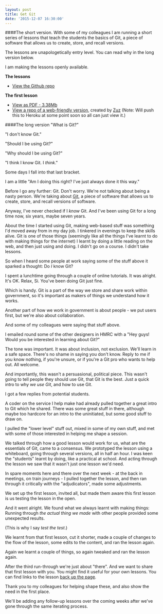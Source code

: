 ```yaml
---
layout: post
title: Get Git
date: '2015-12-07 16:30:00'
---
```


####The short version.
With some of my colleagues I am running a short series of lessons that teach the students the basics of Git, a piece of software that allows us to create, store, and recall versions.

The lessons are unapologetically entry level. You can read why in the long version below.

I am making the lessons openly available.

**<a name="lessons"></a>The lessons**

* [View the Github repo](https://github.com/ermlikeyeah/HMRC-Git-lessons)

**The first lesson**

* [View as PDF - 3.38Mb](https://github.com/ermlikeyeah/HMRC-Git-lessons/blob/master/hmrc%20digital%20-%20get%20git%20-%20lesson%201.pdf)
* [View a repo of a web-friendly version](https://github.com/ermlikeyeah/HMRC-Git-lessons/tree/master/lesson1), created by [Zuz](http://www.twitter.com/techforevil)
(Note: Will push this to Heroku at some point soon so all can just view it.)



####The long version
"What is Git?"

"I don't know Git."

"Should I be using Git?"

"Why should I be using Git?"

"I think I know Git. I *think*."

Some days I fall into that last bracket.

I am a little "Am I doing this right? I've just always done it this way."

Before I go any further: Git. Don't worry. We're not talking about being a nasty person. We're taking about [Git](https://en.wikipedia.org/wiki/Git_(software)), a piece of software that allows us to create, store, and recall versions of software.

Anyway, I've never checked if I *know* Git. And I've been using Git for a long time now, six years, maybe seven years.

About the time I started using Git, making web-based stuff was something I'd moved away from in my day job. I tinkered in evenings to keep the skills alive. Git is one of those things (seemingly like all the things I've learnt to do with making things for the internet) I learnt by doing a little reading on the web, and then just using and doing. I didn't go on a course. I didn't take lessons. 

So when I heard some people at work saying some of the stuff above it sparked a thought: Do *I* know Git?

I spent a lunchtime going through a couple of online tutorials. It was alright. It's OK. Relax, Si. You've been doing Git just fine.

Which is handy. Git is a part of the way we store and share work within government, so it's important as makers of things we understand how it works.

Another part of how we work in government is about people - we put users first, but we're also about collaboration. 

And some of my colleagues were saying that stuff above.

I emailed round some of the other designers in HMRC with a "Hey guys! Would you be interested in learning about Git?"

The tone was important. It was about inclusion, not exclusion. We'll learn in a safe space. There's no shame in saying you don't know. Reply to me if you know nothing, if you're unsure, or if you're a Git pro who wants to help out. All welcome.

And importantly, this wasn't a persuasional, political piece. This wasn't going to tell people they should use Git, that Git is the best. Just a quick intro to why *we use Git*, and how to use Git.

I got a few replies from potential students.

A coder on the service I help make had already pulled together a great intro to Git which he shared. There was some great stuff in there, although maybe too hardcore for an intro to the uninitiated, but some good stuff to draw on.

I pulled the "lower level" stuff out, mixed in some of my own stuff, and met with some of those interested in helping me shape a session.

We talked through how a good lesson would work for us, what are the essentials of Git, came to a consensus. We prototyped the lesson using a whiteboard, going through several versions, all in half an hour. I was keen the "students" learnt by doing, like a practical at school. And acting through the lesson we saw that it wasn't just one lesson we'd need.

In spare moments here and there over the next week - at the back in meetings, on train journeys - I pulled together the lesson, and then ran through it critically with the "adjudicators", made some adjustments.

We set up the first lesson, invited all, but made them aware this first lesson is us testing the lesson in the open.

And it went alright. We found what we always learnt with making things: Running through *the actual thing we made* with other people provided some unexpected results.

(This is why I say *test the test*.)

We learnt from that first lesson, cut it shorter, made a couple of changes to the flow of the lesson, some edits to the content, and ran the lesson again.

Again we learnt a couple of things, so again tweaked and ran the lesson again.

After the third run-through we're just about "there". And we want to share that first lesson with you. You might find it useful for your own lessons. You can find links to the lesson [back up the page](#lessons).

Thank you to my colleagues for helping shape these, and also show the need in the first place.

We'll be adding any follow-up lessons over the coming weeks after we've gone through the same iterating process. 
